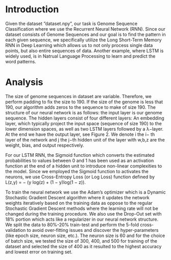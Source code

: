 # Introduction
Given the dataset ”dataset.npy”, our task is Genome Sequence Classification where we use the Recurrent Neural Network (RNN). 
Since our dataset consists of Genome Sequences and our goal is to find the pattern in each given sequence, we specifically 
utilize the Long Short-Term Memory RNN in Deep Learning which allows us to not only process single data points, but also 
entire sequences of data. Another example, where LSTM is widely used, is in Natrual Language Processing to learn and predict 
the word patterns.

# Analysis
The size of genome sequences in dataset are variable. Therefore, we perform padding to fix the size to 190. If the size of the 
genome is less that 190, our algorithm adds zeros to the sequence to make of size 190. The structure of our 
neural network is as follows: the input layer is our genome sequence. The hidden layers consist of four different layers: 
An embedding layer, which typically project the input space (sequence of size 190) to the lower dimension spaces, as well as 
two LSTM layers followed by a λ−layer. At the end we have the output layer, see Figure 2. We denote i the i− th layer of the 
network and j the j−th hidden unit of the layer with w,b,z are the weight, bias, and output respectively.

For our LSTM RNN, the Sigmoid function which converts the estimated probabilities to values between 0 and 1 has been used as 
an activation function at the end of a hidden unit to introduce non-linear complexities to the model. Since we employed the 
Sigmoid function to activates the neurons, we use Cross-Entropy Loss (or Log Loss) function defined by 
L(z,y) = − (y log(z) + (1 − y)log(1 − z)).

To train the neural network we use the Adam’s optimizer which is a Dynamic Stochastic Gradient Descent algorithm where it 
updates the network weights iteratively based on the training data as oppose to the regular Stochastic Gradient Descent 
methods where the learning rate will not be changed during the training procedure. We also use the Drop-Out set with 18% portion
which acts like a regularizer in our neural network structure. We split the data to 80%-20% train-test and perform the 
5-fold cross-validation to avoid over-fitting issues and discover the hyper-parameters (like epoch size, neuron size, etc.).
The neuron size is 60 and for the choice of batch size, we tested the size of 300, 400, and 500 for training of the dataset
and selected the size of 400 as it resulted to the highest accuracy and lowest error on training set. 
